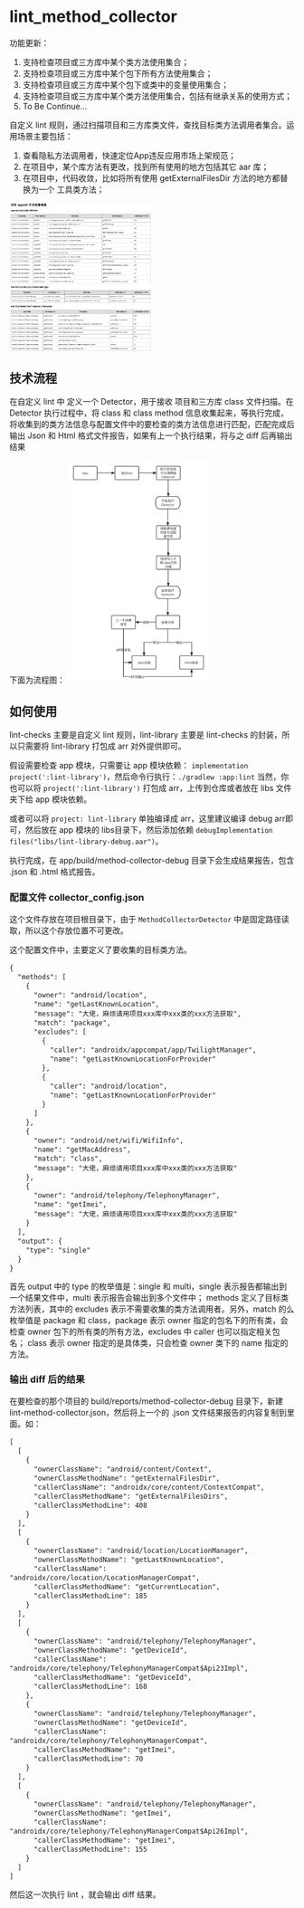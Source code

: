 # lint_method_collector
功能更新：
  1. 支持检查项目或三方库中某个类方法使用集合；
  2. 支持检查项目或三方库中某个包下所有方法使用集合；
  3. 支持检查项目或三方库中某个包下或类中的变量使用集合；
  4. 支持检查项目或三方库中某个类方法使用集合，包括有继承关系的使用方式；
  5. To Be Continue...

自定义 lint 规则，通过扫描项目和三方库类文件，查找目标类方法调用者集合。运用场景主要包括：
  1. 查看隐私方法调用者，快速定位App违反应用市场上架规范；
  2. 在项目中，某个库方法有更改，找到所有使用的地方包括其它 aar 库；
  3. 在项目中，代码收敛，比如将所有使用 getExternalFilesDir 方法的地方都替换为一个 工具类方法；

<img src="./lint_method_collector_results.png" width="50%" height="50%"/>

## 技术流程
在自定义 lint 中 定义一个 Detector，用于接收 项目和三方库 class 文件扫描。在 Detector 执行过程中，将 class 和 class method 信息收集起来，等执行完成，将收集到的类方法信息与配置文件中的要检查的类方法信息进行匹配，匹配完成后输出 Json 和 Html 格式文件报告，如果有上一个执行结果，将与之 diff 后再输出结果

下面为流程图：
<img src="./lint_method_collector_des.png" width="50%" height="50%"/>


## 如何使用
lint-checks 主要是自定义 lint 规则，lint-library 主要是 lint-checks 的封装，所以只需要将 lint-library 打包成 arr 对外提供即可。

假设需要检查 app 模块，只需要让 app 模块依赖： `implementation project(':lint-library')`，然后命令行执行：`./gradlew :app:lint`
当然，你也可以将 `project(':lint-library')` 打包成 arr，上传到仓库或者放在 libs 文件夹下给 app 模块依赖。

或者可以将 `project: lint-library` 单独编译成 arr，这里建议编译 debug arr即可，然后放在 app 模块的 libs目录下，然后添加依赖 `debugImplementation files("libs/lint-library-debug.aar")`。

执行完成，在 app/build/method-collector-debug 目录下会生成结果报告，包含 .json 和 .html 格式报告。

### 配置文件 collector_config.json
这个文件存放在项目根目录下，由于 `MethodCollectorDetector` 中是固定路径读取，所以这个存放位置不可更改。

这个配置文件中，主要定义了要收集的目标类方法。

```
{
  "methods": [
    {
      "owner": "android/location",
      "name": "getLastKnownLocation",
      "message": "大佬，麻烦请用项目xxx库中xxx类的xxx方法获取",
      "match": "package",
      "excludes": [
        {
          "caller": "androidx/appcompat/app/TwilightManager",
          "name": "getLastKnownLocationForProvider"
        },
        {
          "caller": "android/location",
          "name": "getLastKnownLocationForProvider"
        }
      ]
    },
    {
      "owner": "android/net/wifi/WifiInfo",
      "name": "getMacAddress",
      "match": "class",
      "message": "大佬，麻烦请用项目xxx库中xxx类的xxx方法获取"
    },
    {
      "owner": "android/telephony/TelephonyManager",
      "name": "getImei",
      "message": "大佬，麻烦请用项目xxx库中xxx类的xxx方法获取"
    }
  ],
  "output": {
    "type": "single"
  }
}
```
首先 output 中的 type 的枚举值是：single 和 multi，single 表示报告都输出到一个结果文件中，multi 表示报告会输出到多个文件中；
methods 定义了目标类方法列表，其中的 excludes 表示不需要收集的类方法调用者。另外，match 的么枚举值是 package 和 class，package 表示 owner 指定的包名下的所有类，会检查 owner 包下的所有类的所有方法，excludes 中 caller 也可以指定相关包名；
class 表示 owner 指定的是具体类，只会检查 owner 类下的 name 指定的方法。

### 输出 diff 后的结果
在要检查的那个项目的 build/reports/method-collector-debug 目录下，新建 lint-method-collector.json，然后将上一个的 .json 文件结果报告的内容复制到里面。如：
```
[
  [
    {
      "ownerClassName": "android/content/Context",
      "ownerClassMethodName": "getExternalFilesDir",
      "callerClassName": "androidx/core/content/ContextCompat",
      "callerClassMethodName": "getExternalFilesDirs",
      "callerClassMethodLine": 408
    }
  ],
  [
    {
      "ownerClassName": "android/location/LocationManager",
      "ownerClassMethodName": "getLastKnownLocation",
      "callerClassName": "androidx/core/location/LocationManagerCompat",
      "callerClassMethodName": "getCurrentLocation",
      "callerClassMethodLine": 185
    }
  ],
  [
    {
      "ownerClassName": "android/telephony/TelephonyManager",
      "ownerClassMethodName": "getDeviceId",
      "callerClassName": "androidx/core/telephony/TelephonyManagerCompat$Api23Impl",
      "callerClassMethodName": "getDeviceId",
      "callerClassMethodLine": 168
    },
    {
      "ownerClassName": "android/telephony/TelephonyManager",
      "ownerClassMethodName": "getDeviceId",
      "callerClassName": "androidx/core/telephony/TelephonyManagerCompat",
      "callerClassMethodName": "getImei",
      "callerClassMethodLine": 70
    }
  ],
  [
    {
      "ownerClassName": "android/telephony/TelephonyManager",
      "ownerClassMethodName": "getImei",
      "callerClassName": "androidx/core/telephony/TelephonyManagerCompat$Api26Impl",
      "callerClassMethodName": "getImei",
      "callerClassMethodLine": 155
    }
  ]
]
```
然后这一次执行 lint ，就会输出 diff 结果。
